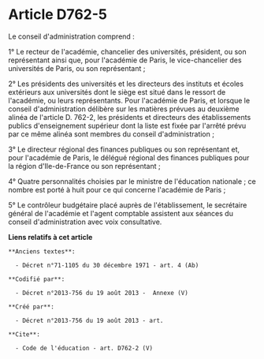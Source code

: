 # Article D762-5

Le conseil d'administration comprend : 

1° Le recteur de l'académie, chancelier des universités, président, ou son représentant ainsi que, pour l'académie de Paris,
le vice-chancelier des universités de Paris, ou son représentant ; 

2° Les présidents des universités et les directeurs des instituts et écoles extérieurs aux universités dont le siège est
situé dans le ressort de l'académie, ou leurs représentants. Pour l'académie de Paris, et lorsque le conseil d'administration
délibère sur les matières prévues au deuxième alinéa de l'article D. 762-2, les présidents et directeurs des établissements
publics d'enseignement supérieur dont la liste est fixée par l'arrêté prévu par ce même alinéa sont membres du conseil
d'administration ; 

3° Le directeur régional des finances publiques ou son représentant et, pour l'académie de Paris, le délégué régional des
finances publiques pour la région d'Ile-de-France ou son représentant ; 

4° Quatre personnalités choisies par le ministre de l'éducation nationale ; ce nombre est porté à huit pour ce qui concerne
l'académie de Paris ; 

5° Le contrôleur budgétaire placé auprès de l'établissement, le secrétaire général de l'académie et l'agent comptable
assistent aux séances du conseil d'administration avec voix consultative.

**Liens relatifs à cet article**

	**Anciens textes**:

	  - Décret n°71-1105 du 30 décembre 1971 - art. 4 (Ab)

	**Codifié par**:

	  - Décret n°2013-756 du 19 août 2013 -  Annexe (V)

	**Créé par**:

	  - Décret n°2013-756 du 19 août 2013 - art.

	**Cite**:

	  - Code de l'éducation - art. D762-2 (V)
